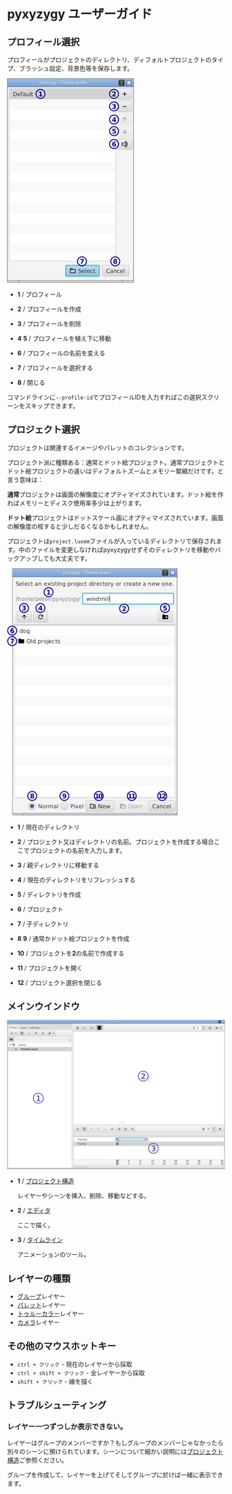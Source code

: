 # pyxyzygy ユーザーガイド

## プロフィール選択

プロフィールがプロジェクトのディレクトリ、ディフォルトプロジェクトのタイプ、ブラッシュ設定、背景色等を保存します。

![Profile select](../../docs/newprofile.jpg)

- **1** / プロフィール

- **2** / プロフィールを作成

- **3** / プロフィールを削除

- **4** **5** / プロフィールを植え下に移動

- **6** / プロフィールの名前を変える

- **7** / プロフィールを選択する

- **8** / 閉じる

コマンドラインに`--profile-id`でプロフィールIDを入力すればこの選択スクリーンをスキップできます。

## プロジェクト選択

プロジェクトは関連するイメージやパレットのコレクションです。

プロジェクト派に種類ある：通常とドット絵プロジェクト。通常プロジェクトとドット絵プロジェクトの違いはディフォルトズームとメモリー緊縮だけです。と言う意味は：

**通常**プロジェクトは画面の解像度にオプティマイズされています。ドット絵を作ればメモリーとディスク使用率多少は上がります。

**ドット絵**プロジェクトはドットスケール画にオプティマイズされています。画面の解像度の核すると少しだるくなるかもしれません。

プロジェクトは`project.luxem`ファイルが入っているディレクトリで保存されます。中のファイルを変更しなければpyxyzygyせずそのディレクトリを移動やバックアップしても大丈夫です。

![Project selection](../../docs/newproject.jpg)

- **1** /  現在のディレクトリ

- **2** / プロジェクト又はディレクトリの名前。プロジェクトを作成する場合ここでプロジェクトの名前を入力します。

- **3** / 親ディレクトリに移動する

- **4** / 現在のディレクトリをリフレッシュする

- **5** / ディレクトリを作成

- **6** / プロジェクト

- **7** / 子ディレクトリ

- **8** **9** / 通常かドット絵プロジェクトを作成

- **10** / プロジェクトを**2**の名前で作成する

- **11** / プロジェクトを開く

- **12** / プロジェクト選択を閉じる

## メインウインドウ

![Main window](../../docs/mainwindow.jpg)

- **1** / [プロジェクト構造](project_section.md)

    レイヤーやシーンを挿入、削除、移動などする。

- **2** / [エディタ](editor_section.md)

    ここで描く。

- **3** / [タイムライン](timeline_section.md)

    アニメーションのツール。

## レイヤーの種類

- [グループ](group_layer.md)レイヤー
- [パレット](palette_layer.md)レイヤー
- [トゥルーカラー](true_color_layer.md)レイヤー
- [カメラ](camera_layer.md)レイヤー

## その他のマウスホットキー

- `ctrl + クリック` - 現在のレイヤーから採取
- `ctrl + shift + クリック` - 全レイヤーから採取
- `shift + クリック` - 線を描く

## トラブルシューティング

### レイヤー一つずつしか表示できない。

レイヤーはグループのメンバーですか？もしグループのメンバーじゃなかったら別々のシーンに預けられています。シーンについて細かい説明には[プロジェクト構造](project_section.md)ご参照ください。

グループを作成して、レイヤーを上げてそしてグループに於けば一緒に表示できます。
